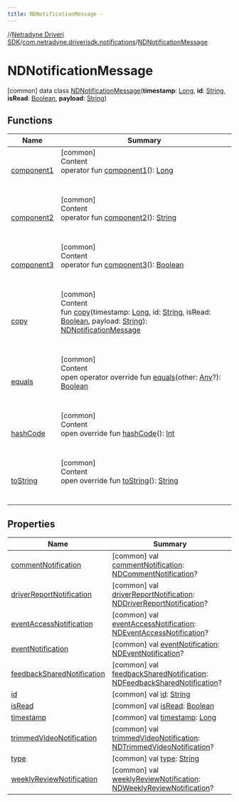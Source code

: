 ```yaml
---
title: NDNotificationMessage -
---
```

//[Netradyne Driveri SDK](../../index.md)/[com.netradyne.driverisdk.notifications](../index.md)/[NDNotificationMessage](index.md)



# NDNotificationMessage  
 [common] data class [NDNotificationMessage](index.md)(**timestamp**: [Long](https://kotlinlang.org/api/latest/jvm/stdlib/kotlin/-long/index.html), **id**: [String](https://kotlinlang.org/api/latest/jvm/stdlib/kotlin/-string/index.html), **isRead**: [Boolean](https://kotlinlang.org/api/latest/jvm/stdlib/kotlin/-boolean/index.html), **payload**: [String](https://kotlinlang.org/api/latest/jvm/stdlib/kotlin/-string/index.html))   


## Functions  
  
|  Name|  Summary| 
|---|---|
| <a name="com.netradyne.driverisdk.notifications/NDNotificationMessage/component1/#/PointingToDeclaration/"></a>[component1](component1.md)| <a name="com.netradyne.driverisdk.notifications/NDNotificationMessage/component1/#/PointingToDeclaration/"></a>[common]  <br>Content  <br>operator fun [component1](component1.md)(): [Long](https://kotlinlang.org/api/latest/jvm/stdlib/kotlin/-long/index.html)  <br><br><br>
| <a name="com.netradyne.driverisdk.notifications/NDNotificationMessage/component2/#/PointingToDeclaration/"></a>[component2](component2.md)| <a name="com.netradyne.driverisdk.notifications/NDNotificationMessage/component2/#/PointingToDeclaration/"></a>[common]  <br>Content  <br>operator fun [component2](component2.md)(): [String](https://kotlinlang.org/api/latest/jvm/stdlib/kotlin/-string/index.html)  <br><br><br>
| <a name="com.netradyne.driverisdk.notifications/NDNotificationMessage/component3/#/PointingToDeclaration/"></a>[component3](component3.md)| <a name="com.netradyne.driverisdk.notifications/NDNotificationMessage/component3/#/PointingToDeclaration/"></a>[common]  <br>Content  <br>operator fun [component3](component3.md)(): [Boolean](https://kotlinlang.org/api/latest/jvm/stdlib/kotlin/-boolean/index.html)  <br><br><br>
| <a name="com.netradyne.driverisdk.notifications/NDNotificationMessage/copy/#kotlin.Long#kotlin.String#kotlin.Boolean#kotlin.String/PointingToDeclaration/"></a>[copy](copy.md)| <a name="com.netradyne.driverisdk.notifications/NDNotificationMessage/copy/#kotlin.Long#kotlin.String#kotlin.Boolean#kotlin.String/PointingToDeclaration/"></a>[common]  <br>Content  <br>fun [copy](copy.md)(timestamp: [Long](https://kotlinlang.org/api/latest/jvm/stdlib/kotlin/-long/index.html), id: [String](https://kotlinlang.org/api/latest/jvm/stdlib/kotlin/-string/index.html), isRead: [Boolean](https://kotlinlang.org/api/latest/jvm/stdlib/kotlin/-boolean/index.html), payload: [String](https://kotlinlang.org/api/latest/jvm/stdlib/kotlin/-string/index.html)): [NDNotificationMessage](index.md)  <br><br><br>
| <a name="kotlin/Any/equals/#kotlin.Any?/PointingToDeclaration/"></a>[equals](../../com.netradyne.driverisdk.video/-n-d-video-a-p-i/index.md#%5Bkotlin%2FAny%2Fequals%2F%23kotlin.Any%3F%2FPointingToDeclaration%2F%5D%2FFunctions%2F-1360578461)| <a name="kotlin/Any/equals/#kotlin.Any?/PointingToDeclaration/"></a>[common]  <br>Content  <br>open operator override fun [equals](../../com.netradyne.driverisdk.video/-n-d-video-a-p-i/index.md#%5Bkotlin%2FAny%2Fequals%2F%23kotlin.Any%3F%2FPointingToDeclaration%2F%5D%2FFunctions%2F-1360578461)(other: [Any](https://kotlinlang.org/api/latest/jvm/stdlib/kotlin/-any/index.html)?): [Boolean](https://kotlinlang.org/api/latest/jvm/stdlib/kotlin/-boolean/index.html)  <br><br><br>
| <a name="kotlin/Any/hashCode/#/PointingToDeclaration/"></a>[hashCode](../../com.netradyne.driverisdk.video/-n-d-video-a-p-i/index.md#%5Bkotlin%2FAny%2FhashCode%2F%23%2FPointingToDeclaration%2F%5D%2FFunctions%2F-1360578461)| <a name="kotlin/Any/hashCode/#/PointingToDeclaration/"></a>[common]  <br>Content  <br>open override fun [hashCode](../../com.netradyne.driverisdk.video/-n-d-video-a-p-i/index.md#%5Bkotlin%2FAny%2FhashCode%2F%23%2FPointingToDeclaration%2F%5D%2FFunctions%2F-1360578461)(): [Int](https://kotlinlang.org/api/latest/jvm/stdlib/kotlin/-int/index.html)  <br><br><br>
| <a name="kotlin/Any/toString/#/PointingToDeclaration/"></a>[toString](../../com.netradyne.driverisdk.video/-n-d-video-a-p-i/index.md#%5Bkotlin%2FAny%2FtoString%2F%23%2FPointingToDeclaration%2F%5D%2FFunctions%2F-1360578461)| <a name="kotlin/Any/toString/#/PointingToDeclaration/"></a>[common]  <br>Content  <br>open override fun [toString](../../com.netradyne.driverisdk.video/-n-d-video-a-p-i/index.md#%5Bkotlin%2FAny%2FtoString%2F%23%2FPointingToDeclaration%2F%5D%2FFunctions%2F-1360578461)(): [String](https://kotlinlang.org/api/latest/jvm/stdlib/kotlin/-string/index.html)  <br><br><br>


## Properties  
  
|  Name|  Summary| 
|---|---|
| <a name="com.netradyne.driverisdk.notifications/NDNotificationMessage/commentNotification/#/PointingToDeclaration/"></a>[commentNotification](comment-notification.md)| <a name="com.netradyne.driverisdk.notifications/NDNotificationMessage/commentNotification/#/PointingToDeclaration/"></a> [common] val [commentNotification](comment-notification.md): [NDCommentNotification](../-n-d-comment-notification/index.md)?   <br>
| <a name="com.netradyne.driverisdk.notifications/NDNotificationMessage/driverReportNotification/#/PointingToDeclaration/"></a>[driverReportNotification](driver-report-notification.md)| <a name="com.netradyne.driverisdk.notifications/NDNotificationMessage/driverReportNotification/#/PointingToDeclaration/"></a> [common] val [driverReportNotification](driver-report-notification.md): [NDDriverReportNotification](../-n-d-driver-report-notification/index.md)?   <br>
| <a name="com.netradyne.driverisdk.notifications/NDNotificationMessage/eventAccessNotification/#/PointingToDeclaration/"></a>[eventAccessNotification](event-access-notification.md)| <a name="com.netradyne.driverisdk.notifications/NDNotificationMessage/eventAccessNotification/#/PointingToDeclaration/"></a> [common] val [eventAccessNotification](event-access-notification.md): [NDEventAccessNotification](../-n-d-event-access-notification/index.md)?   <br>
| <a name="com.netradyne.driverisdk.notifications/NDNotificationMessage/eventNotification/#/PointingToDeclaration/"></a>[eventNotification](event-notification.md)| <a name="com.netradyne.driverisdk.notifications/NDNotificationMessage/eventNotification/#/PointingToDeclaration/"></a> [common] val [eventNotification](event-notification.md): [NDEventNotification](../-n-d-event-notification/index.md)?   <br>
| <a name="com.netradyne.driverisdk.notifications/NDNotificationMessage/feedbackSharedNotification/#/PointingToDeclaration/"></a>[feedbackSharedNotification](feedback-shared-notification.md)| <a name="com.netradyne.driverisdk.notifications/NDNotificationMessage/feedbackSharedNotification/#/PointingToDeclaration/"></a> [common] val [feedbackSharedNotification](feedback-shared-notification.md): [NDFeedbackSharedNotification](../-n-d-feedback-shared-notification/index.md)?   <br>
| <a name="com.netradyne.driverisdk.notifications/NDNotificationMessage/id/#/PointingToDeclaration/"></a>[id](id.md)| <a name="com.netradyne.driverisdk.notifications/NDNotificationMessage/id/#/PointingToDeclaration/"></a> [common] val [id](id.md): [String](https://kotlinlang.org/api/latest/jvm/stdlib/kotlin/-string/index.html)   <br>
| <a name="com.netradyne.driverisdk.notifications/NDNotificationMessage/isRead/#/PointingToDeclaration/"></a>[isRead](is-read.md)| <a name="com.netradyne.driverisdk.notifications/NDNotificationMessage/isRead/#/PointingToDeclaration/"></a> [common] val [isRead](is-read.md): [Boolean](https://kotlinlang.org/api/latest/jvm/stdlib/kotlin/-boolean/index.html)   <br>
| <a name="com.netradyne.driverisdk.notifications/NDNotificationMessage/timestamp/#/PointingToDeclaration/"></a>[timestamp](timestamp.md)| <a name="com.netradyne.driverisdk.notifications/NDNotificationMessage/timestamp/#/PointingToDeclaration/"></a> [common] val [timestamp](timestamp.md): [Long](https://kotlinlang.org/api/latest/jvm/stdlib/kotlin/-long/index.html)   <br>
| <a name="com.netradyne.driverisdk.notifications/NDNotificationMessage/trimmedVideoNotification/#/PointingToDeclaration/"></a>[trimmedVideoNotification](trimmed-video-notification.md)| <a name="com.netradyne.driverisdk.notifications/NDNotificationMessage/trimmedVideoNotification/#/PointingToDeclaration/"></a> [common] val [trimmedVideoNotification](trimmed-video-notification.md): [NDTrimmedVideoNotification](../-n-d-trimmed-video-notification/index.md)?   <br>
| <a name="com.netradyne.driverisdk.notifications/NDNotificationMessage/type/#/PointingToDeclaration/"></a>[type](type.md)| <a name="com.netradyne.driverisdk.notifications/NDNotificationMessage/type/#/PointingToDeclaration/"></a> [common] val [type](type.md): [String](https://kotlinlang.org/api/latest/jvm/stdlib/kotlin/-string/index.html)   <br>
| <a name="com.netradyne.driverisdk.notifications/NDNotificationMessage/weeklyReviewNotification/#/PointingToDeclaration/"></a>[weeklyReviewNotification](weekly-review-notification.md)| <a name="com.netradyne.driverisdk.notifications/NDNotificationMessage/weeklyReviewNotification/#/PointingToDeclaration/"></a> [common] val [weeklyReviewNotification](weekly-review-notification.md): [NDWeeklyReviewNotification](../-n-d-weekly-review-notification/index.md)?   <br>


